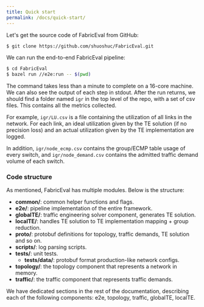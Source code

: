 ```yaml
---
title: Quick start
permalink: /docs/quick-start/
---
```


Let's get the source code of FabricEval from GitHub:
```bash
$ git clone https://github.com/shuoshuc/FabricEval.git
```

We can run the end-to-end FabricEval pipeline:
```bash
$ cd FabricEval
$ bazel run //e2e:run -- $(pwd)
```

The command takes less than a minute to complete on a 16-core machine.
We can also see the output of each step in stdout. After the run returns, we
should find a folder named `igr` in the top level of the repo,
with a set of csv files. This contains all the metrics collected.

For example, `igr/LU.csv` is a file containing the utilization of all links
in the network. For each link, an ideal utilization given by the TE solution (if no precision loss)
and an actual utilization given by the TE implementation are logged.

In addition, `igr/node_ecmp.csv` contains the group/ECMP table usage of
every switch, and `igr/node_demand.csv` contains the admitted traffic demand volume
of each switch.

### Code structure
As mentioned, FabricEval has multiple modules. Below is the structure:
* **common/**: common helper functions and flags.
* **e2e/**: pipeline implementation of the entire framework.
* **globalTE/**: traffic engineering solver component, generates TE solution.
* **localTE/**: handles TE solution to TE implementation mapping + group reduction.
* **proto/**: protobuf definitions for topology, traffic demands, TE solution and so on.
* **scripts/**: log parsing scripts.
* **tests/**: unit tests.
  * **tests/data/**: protobuf format production-like network configs.
* **topology/**: the topology component that represents a network in memory.
* **traffic/**: the traffic component that represents traffic demands.

We have dedicated sections in the rest of the documentation, describing each of
the following components: e2e, topology, traffic, globalTE, localTE.
